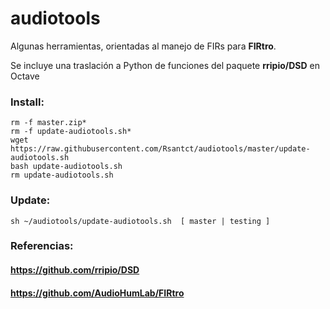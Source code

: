 # audiotools

Algunas herramientas, orientadas al manejo de FIRs para **FIRtro**.

Se incluye una traslación a Python de funciones del paquete **rripio/DSD** en Octave

### Install:

    rm -f master.zip*
    rm -f update-audiotools.sh*
    wget https://raw.githubusercontent.com/Rsantct/audiotools/master/update-audiotools.sh
    bash update-audiotools.sh
    rm update-audiotools.sh

### Update:

    sh ~/audiotools/update-audiotools.sh  [ master | testing ]

### Referencias:
#### https://github.com/rripio/DSD
#### https://github.com/AudioHumLab/FIRtro

